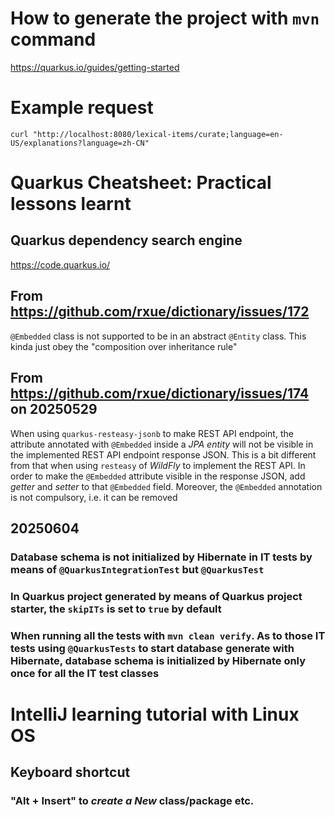 # How to generate the project with `mvn` command
https://quarkus.io/guides/getting-started

# Example request
`curl "http://localhost:8080/lexical-items/curate;language=en-US/explanations?language=zh-CN"`


# Quarkus Cheatsheet: Practical lessons learnt
## Quarkus dependency search engine
https://code.quarkus.io/

## From https://github.com/rxue/dictionary/issues/172
`@Embedded` class is not supported to be in an abstract `@Entity` class. This kinda just obey the "composition over inheritance rule"

## From https://github.com/rxue/dictionary/issues/174 on 20250529
When using `quarkus-resteasy-jsonb` to make REST API endpoint, the attribute annotated with `@Embedded` inside a *JPA entity* will not be visible in the implemented REST API endpoint response JSON. This is a bit different from that when using `resteasy` of *WildFly* to implement the REST API. In order to make the `@Embedded` attribute visible in the response JSON, add *getter* and *setter* to that `@Embedded` field. Moreover, the `@Embedded` annotation is not compulsory, i.e. it can be removed

## 20250604 
### Database schema is not initialized by Hibernate in IT tests by means of `@QuarkusIntegrationTest` but `@QuarkusTest`
### In Quarkus project generated by means of Quarkus project starter, the `skipITs` is set to `true` by default
### When running all the tests with `mvn clean verify`. As to those IT tests using `@QuarkusTests` to start database generate with Hibernate, database schema is initialized by Hibernate only once for all the IT test classes

# IntelliJ learning tutorial with Linux OS
## Keyboard shortcut
### "Alt + Insert" to *create a New* class/package etc.


